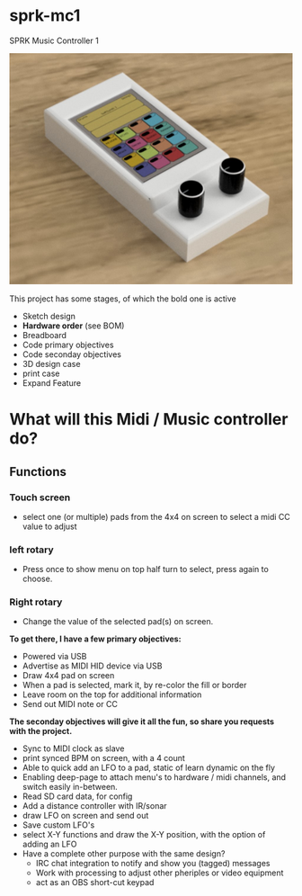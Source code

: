 # sprk-mc1
SPRK Music Controller 1

![alt text](https://github.com/Sprk-nl/sprk-mc1/blob/main/image/SPRK-MC1_Small.JPG?raw=true)

This project has some stages, of which the bold one is active
- Sketch design
- **Hardware order** (see BOM)
- Breadboard
- Code primary objectives
- Code seconday objectives
- 3D design case
- print case
- Expand Feature

# What will this Midi / Music controller do?

## Functions
### Touch screen
- select one (or multiple) pads from the 4x4 on screen to select a midi CC value to adjust
### left rotary
- Press once to show menu on top half turn to select, press again to choose.
### Right rotary
- Change the value of the selected pad(s) on screen.


**To get there, I have a few primary objectives:**
- Powered via USB
- Advertise as MIDI HID device via USB
- Draw 4x4 pad on screen
- When a pad is selected, mark it, by re-color the fill or border
- Leave room on the top for additional information
- Send out MIDI note or CC

**The seconday objectives will give it all the fun, so share you requests with the project.**
- Sync to MIDI clock as slave
- print synced BPM on screen, with a 4 count
- Able to quick add an LFO to a pad, static of learn dynamic on the fly
- Enabling deep-page to attach menu's to hardware / midi channels, and switch easily in-between.
- Read SD card data, for config
- Add a distance controller with IR/sonar
- draw LFO on screen and send out
- Save custom LFO's
- select X-Y functions and draw the X-Y position, with the option of adding an LFO
- Have a complete other purpose with the same design?
  - IRC chat integration to notify and show you (tagged) messages
  - Work with processing to adjust other pheriples or video equipment
  - act as an OBS short-cut keypad

